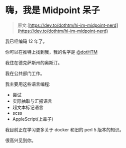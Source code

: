 # 嗨，我是 Midpoint 呆子

> 原文:[https://dev.to/dothtm/hi-im-midpoint-nerd](https://dev.to/dothtm/hi-im-midpoint-nerd)

我已经编码 12 年了。

你可以在推特上找到我，我的名字是 [@dotHTM](https://twitter.com/dotHTM)

我住在德克萨斯州的奥斯汀。

我在公共部门工作。

我主要用这些语言编程:

*   尝试
*   实际抽取与汇报语言
*   超文本标记语言
*   scss
*   AppleScript(上辈子)

我目前正在学习更多关于 docker 和旧的 perl 5 版本的知识。

很高兴见到你。